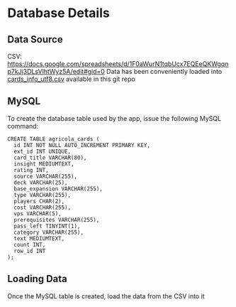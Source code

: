 # Database Details

## Data Source

CSV:  https://docs.google.com/spreadsheets/d/1F0aWurN1tqbUcx7EQEeQKWgqnp7kJj3DLsVlhtWyz5A/edit#gid=0
Data has been conveniently loaded into [cards_info_utf8.csv](./cards_info_utf8.csv) available in this git repo

## MySQL

To create the database table used by the app, issue the following MySQL command:

```
CREATE TABLE agricola_cards (
  id INT NOT NULL AUTO_INCREMENT PRIMARY KEY,
  ext_id INT UNIQUE,
  card_title VARCHAR(80),
  insight MEDIUMTEXT,
  rating INT,
  source VARCHAR(255),
  deck VARCHAR(25),
  base_expansion VARCHAR(255),
  type VARCHAR(255),
  players CHAR(2),
  cost VARCHAR(255),
  vps VARCHAR(5),
  prerequisites VARCHAR(255),
  pass_left TINYINT(1),
  category VARCHAR(255),
  text MEDIUMTEXT,
  count INT,
  row_id INT
);
```

## Loading Data

Once the MySQL table is created, load the data from the CSV into it
